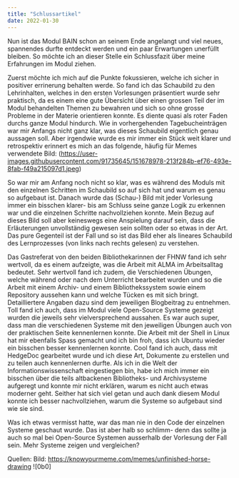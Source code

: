 ```yaml
---
title: "Schlussartikel"
date: 2022-01-30
---
```


Nun ist das Modul BAIN schon an seinem Ende angelangt und viel neues, spannendes durfte entdeckt werden und ein paar Erwartungen unerfüllt bleiben. So möchte ich an dieser Stelle ein Schlussfazit über meine Erfahrungen im Modul ziehen. 

Zuerst möchte ich mich auf die Punkte fokussieren, welche ich sicher in positiver errinerung behalten werde. So fand ich das Schaubild zu den Lehrinhalten, welches in den ersten Vorlesungen präsentiert wurde sehr praktisch, da es einem eine gute Übersicht über einen grossen Teil der im Modul behandelten Themen zu bewahren und sich so ohne grosse Probleme in der Materie orientieren konnte. Es diente quasi als roter Faden durchs ganze Modul hindurch. Wie in vorhergehenden Tagebucheinträgen war mir Anfangs nicht ganz klar, was dieses Schaubild eigentlich genau aussagen soll. Aber irgendwie wurde es mir immer ein Stück weit klarer und retrospektiv erinnert es mich an das folgende, häufig für Memes verwendete Bild: 
(https://user-images.githubusercontent.com/91735645/151678978-213f284b-ef76-493e-8fab-f49a215097d1.jpeg)


So war mir am Anfang noch nicht so klar, was es während des Moduls mit den einzelnen Schritten im Schaubild so auf sich hat und warum es genau so aufgebaut ist. Danach wurde das (Schau-) Bild mit jeder Vorlesung immer ein bisschen klarer- bis am Schluss seine ganze Logik zu erkennen war und die einzelnen Schritte nachvollziehen konnte. Mein Bezug auf dieses Bild soll aber keineswegs  eine Anspielung darauf sein, dass die Erläuterungen unvollständig gewesen sein sollten oder so etwas in der Art. Das pure Gegenteil ist der Fall und so ist das Bild eher als lineares Schaubild des Lernprozesses (von links nach rechts gelesen) zu verstehen. 

Das Gastreferat von den beiden Bibliothekarinnen der FHNW fand ich sehr wertvoll, da es einem aufzeigte, was die Arbeit mit ALMA im Arbeitsalltag bedeutet. 
Sehr wertvoll fand ich zudem, die Verschiedenen Übungen, welche während oder nach dem Unterricht bearbeitet wurden und so die Arbeit mit einem Archiv- und einem Bibliothekssystem sowie einem Repository aussehen kann und welche Tücken es mit sich bringt. Detailliertere Angaben dazu sind dem jeweiligen Blogbeitrag zu entnehmen. Toll fand ich auch, dass im Modul viele Open-Source Systeme gezeigt wurden die jeweils sehr vielversprechend aussahen. Es war auch super, dass man die verschiedenen Systeme mit den jeweiligen Übungen auch von der praktischen Seite kennenlernen konnte. Die Arbeit mit der Shell in Linux hat mir ebenfalls Spass gemacht und ich bin froh, dass ich Ubuntu wieder ein bisschen besser kennenlernen konnte. Cool fand ich auch, dass mit HedgeDoc gearbeitet wurde und ich diese Art, Dokumente zu erstellen und zu teilen auch kennenlernen durfte. 
Als ich in die Welt der Informationswissenschaft eingestiegen bin, habe ich mich immer ein bisschen über die teils altbackenen Bibliotheks- und Archivsysteme aufgeregt und konnte mir nicht erklären, warum es nicht auch etwas moderner geht. Seither hat sich viel getan und auch dank diesem Modul konnte ich besser nachvollziehen, warum die Systeme so aufgebaut sind wie sie sind. 

Was ich etwas vermisst hatte, war das man nie in den Code der einzelnen Systeme geschaut wurde. Das ist aber halb so schlimm- denn das sollte ja auch so mal bei Open-Source Systemen ausserhalb der Vorlesung der Fall sein. 
Mehr Systeme zeigen und vergleichen? 

Quellen: 
Bild: https://knowyourmeme.com/memes/unfinished-horse-drawing
![0b0]
